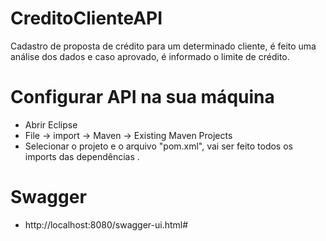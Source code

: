 # CreditoClienteAPI

Cadastro de proposta de crédito para um determinado cliente, é feito uma análise dos dados e caso aprovado, é informado o limite de crédito.

# Configurar API na sua máquina
- Abrir Eclipse
- File -> import -> Maven -> Existing Maven Projects 
- Selecionar o projeto e o arquivo "pom.xml", vai ser feito todos os imports das dependências .

# Swagger
- http://localhost:8080/swagger-ui.html#
